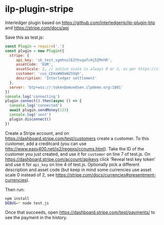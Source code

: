 # ilp-plugin-stripe
Interledger plugin based on https://github.com/interledgerjs/ilp-plugin-btp and https://stripe.com/docs/api

Save this as test.js:
```js
const Plugin = require('.')
const plugin = new Plugin({
  stripe: {
     api_key: 'sk_test_sgmhnulE2YhvqafcHj5IMnhR',
     assetCode: 'EUR',
     assetScale: 2, // notice scale is always 0 or 2, as per https://stripe.com/docs/currencies#zero-decimal
     customer: 'cus_CEmxWWOoW2SVqh',
     description: 'Interledger settlement'
  },
  server: 'btp+wss://:token@amundsen.ilpdemo.org:1801'
})
console.log('connecting')
plugin.connect().then(async () => {
  console.log('connected')
  await plugin.sendMoney(123)
  console.log('sent')
  plugin.disconnect()
})
```

Create a Stripe account, and on https://dashboard.stripe.com/test/customers
create a customer. To this customer, add a creditcard (you can use http://www.easy400.net/js2/regexp/ccnums.html).
Take the ID of the customer you just created, and use it for `customer` on line 7 of test.js.
On https://dashboard.stripe.com/account/apikeys click 'Reveal test key token' and use it for `api_key` on line 4 of test.js.
Optionally pick a different description and asset code (but keep in mind some currencies use asset scale 0 instead of 2, see
https://stripe.com/docs/currencies#presentment-currencies).

Then run:
```sh
npm install
DEBUG=* node test.js
```

Once that succeeds, open https://dashboard.stripe.com/test/payments/ to see the payment in the history.
